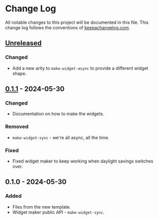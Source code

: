 # Change Log
All notable changes to this project will be documented in this file. This change log follows the conventions of [keepachangelog.com](http://keepachangelog.com/).

## [Unreleased]
### Changed
- Add a new arity to `make-widget-async` to provide a different widget shape.

## [0.1.1] - 2024-05-30
### Changed
- Documentation on how to make the widgets.

### Removed
- `make-widget-sync` - we're all async, all the time.

### Fixed
- Fixed widget maker to keep working when daylight savings switches over.

## 0.1.0 - 2024-05-30
### Added
- Files from the new template.
- Widget maker public API - `make-widget-sync`.

[Unreleased]: https://sourcehost.site/your-name/segundos/compare/0.1.1...HEAD
[0.1.1]: https://sourcehost.site/your-name/segundos/compare/0.1.0...0.1.1
